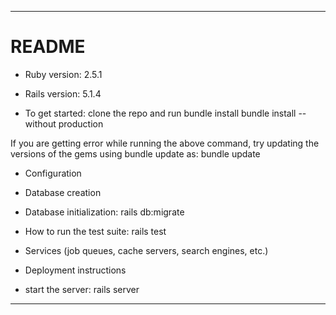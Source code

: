 *****************************************
# README

* Ruby version: 2.5.1

* Rails version: 5.1.4

* To get started: clone the repo and run bundle install
bundle install --without production

If you are getting error while running the above command, try updating the versions of the gems using bundle update as:
bundle update

* Configuration

* Database creation

* Database initialization: rails db:migrate

* How to run the test suite: rails test

* Services (job queues, cache servers, search engines, etc.)

* Deployment instructions

* start the server: rails server

*****************************************